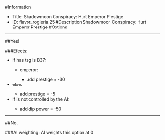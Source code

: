 #Information
 - Title: Shadowmoon Conspiracy: Hurt Emperor Prestige
 - ID: flavor_rogieria.25
#Description
Shadowmoon Conspiracy: Hurt Emperor Prestige
#Options

___
##Yes!

###Efects:<ul><li>If has tag is B37:</li><ul><li>emperor:</li><ul><li>add prestige = -30</li></ul></ul><li>else:</li><ul><li>add prestige = -5</li></ul><li>If is not controlled by the AI:</li><ul><li>add dip power = -50</li></ul></ul>

___
##No.

###AI weighting:
AI weights this option at 0

